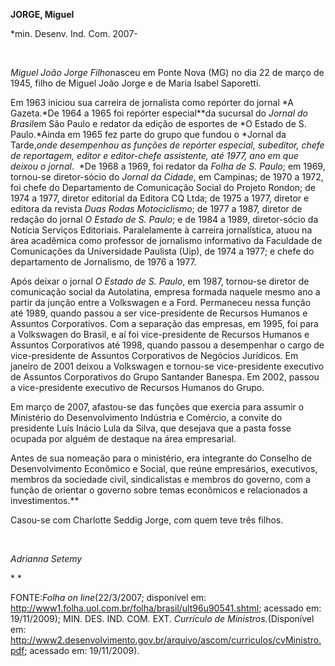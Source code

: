 **JORGE, Miguel**

\*min. Desenv. Ind. Com. 2007-

 

*Miguel João Jorge Filho*nasceu em Ponte Nova (MG) no dia 22 de março de
1945, filho de Miguel João Jorge e de Maria Isabel Saporetti.

Em 1963 iniciou sua carreira de jornalista como repórter do jornal *A
Gazeta.*De 1964 a 1965 foi repórter especial**da sucursal do *Jornal do
Brasil*em São Paulo e redator da edição de esportes de *O Estado de S.
Paulo.*Ainda em 1965 fez parte do grupo que fundou o *Jornal da
Tarde,*onde desempenhou as funções de repórter especial, subeditor,
chefe de reportagem, editor e editor-chefe assistente, até 1977, ano em
que deixou o jornal*.  *De 1968 a 1969, foi redator da *Folha de S.
Paulo*; em 1969, tornou-se diretor-sócio do *Jornal da Cidade*, em
Campinas; de 1970 a 1972, foi chefe do Departamento de Comunicação
Social do Projeto Rondon; de 1974 a 1977, diretor editorial da Editora
CQ Ltda; de 1975 a 1977, diretor e editora da revista *Duas Rodas
Motociclismo*; de 1977 a 1987, diretor de redação do jornal *O Estado de
S. Paulo*; e de 1984 a 1989, diretor-sócio da Notícia Serviços
Editoriais. Paralelamente à carreira jornalística, atuou na área
acadêmica como professor de jornalismo informativo da Faculdade de
Comunicações da Universidade Paulista (Uip), de 1974 a 1977; e chefe do
departamento de Jornalismo, de 1976 a 1977.

Após deixar o jornal *O Estado de S. Paulo*, em 1987, tornou-se diretor
de comunicação social da Autolatina, empresa formada naquele mesmo ano a
partir da junção entre a Volkswagen e a Ford. Permaneceu nessa função
até 1989, quando passou a ser vice-presidente de Recursos Humanos e
Assuntos Corporativos. Com a separação das empresas, em 1995, foi para a
Volkswagen do Brasil, e aí foi vice-presidente de Recursos Humanos e
Assuntos Corporativos até 1998, quando passou a desempenhar o cargo de
vice-presidente de Assuntos Corporativos de Negócios Jurídicos. Em
janeiro de 2001 deixou a Volkswagen e tornou-se vice-presidente
executivo de Assuntos Corporativos do Grupo Santander Banespa. Em 2002,
passou a vice-presidente executivo de Recursos Humanos do Grupo.

Em março de 2007, afastou-se das funções que exercia para assumir o
Ministério do Desenvolvimento Indústria e Comércio, a convite do
presidente Luís Inácio Lula da Silva, que desejava que a pasta fosse
ocupada por alguém de destaque na área empresarial.

Antes de sua nomeação para o ministério, era integrante do Conselho de
Desenvolvimento Econômico e Social, que reúne empresários, executivos,
membros da sociedade civil, sindicalistas e membros do governo, com a
função de orientar o governo sobre temas econômicos e relacionados a
investimentos.**

Casou-se com Charlotte Seddig Jorge, com quem teve três filhos.

 

*Adrianna Setemy*

* *

FONTE:*Folha on line*(22/3/2007; disponível em:
http://www1.folha.uol.com.br/folha/brasil/ult96u90541.shtml; acessado
em: 19/11/2009); MIN. DES. IND. COM. EXT. *Currículo de
Ministros.*(Disponível em:
http://www2.desenvolvimento.gov.br/arquivo/ascom/curriculos/cvMinistro.pdf;
acessado em: 19/11/2009).

 
